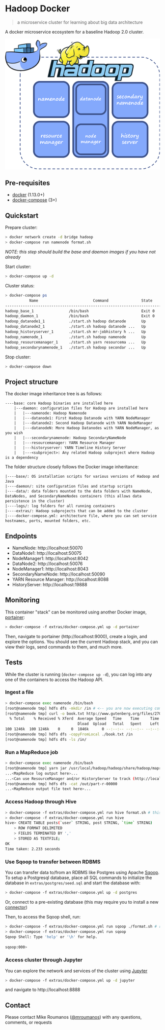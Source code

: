 # Hadoop Docker
> a microservice cluster for learning about big data architecture

A docker microservice ecosystem for a baseline Hadoop 2.0 cluster.

![](project.png)

## Pre-requisites

- [docker](https://docs.docker.com/install/) (1.13.0+)
- [docker-compose](https://docs.docker.com/compose/install/) (3+)

## Quickstart

Prepare cluster:
```sh
> docker network create -d bridge hadoop
> docker-compose run namenode format.sh
```
*NOTE: this step should build the base and daemon images if you have not already*

Start cluster:
```sh
> docker-compose up -d
```

Cluster status:
```sh
> docker-compose ps
           Name                         Command               State                         Ports
-----------------------------------------------------------------------------------------------------------------------
hadoop_base_1                /bin/bash                        Exit 0
hadoop_daemon_1              /bin/bash                        Exit 0
hadoop_datanode1_1           ./start.sh hadoop datanode       Up       0.0.0.0:50075->50075/tcp, 0.0.0.0:8042->8042/tcp
hadoop_datanode2_1           ./start.sh hadoop datanode ...   Up       0.0.0.0:50076->50075/tcp, 0.0.0.0:8043->8042/tcp
hadoop_historyserver_1       ./start.sh mr-jobhistory h ...   Up       0.0.0.0:19888->19888/tcp
hadoop_namenode_1            ./start.sh hadoop namenode       Up       0.0.0.0:50070->50070/tcp
hadoop_resourcemanager_1     ./start.sh yarn resourcema ...   Up       0.0.0.0:8088->8088/tcp
hadoop_secondarynamenode_1   ./start.sh hadoop secondar ...   Up       0.0.0.0:50090->50090/tcp
```

Stop cluster:
```sh
> docker-compose down
```

## Project structure

The docker image inheritance tree is as follows:
```
----base: core Hadoop binaries are installed here
    |---daemon: configuration files for Hadoop are installed here
    |   |---namenode: Hadoop Namenode
    |   |---datanode1: First Hadoop Datanode with YARN NodeManager
    |   |---datanode2: Second Hadoop Datanode with YARN NodeManager
    |   |---datanodeN: More Hadoop Datanodes with YARN NodeManager, as you wish
    |   |---secondarynamenode: Hadoop SecondaryNameNode
    |   |---resourcemanager: YARN Resource Manager
    |   |---historyserver: YARN Timeline History Server
    |   |---<subproject>: Any related Hadoop subproject where Hadoop is a dependency
```

The folder structure closely follows the Docker image inheritance:
```
|----base/: OS installation scripts for various versions of Hadoop and Java
|----daemon/: site configuration files and startup scripts
|----data/: data folders mounted to the data folders with NameNode, DataNodes, and SecondaryNameNodes containers (this allows data persistence in the cluster)
|----logs/: log folders for all running containers
|----extras/: Hadoop subprojects that can be added to the cluster
|----docker-compose.yml: architecture file, where you can set service hostnames, ports, mounted folders, etc.

```
## Endpoints
- NameNode: http://localhost:50070
- DataNode1: http://localhost:50075
- NodeManager1: http://localhost:8042
- DataNode2: http://localhost:50076
- NodeManager1: http://localhost:8043
- SecondaryNameNode: http://localhost:50090
- YARN Resource Manager: http://localhost:8088
- HistoryServer: http://localhost:19888

## Monitoring
This container "stack" can be monitored using another Docker image, [portainer](https://www.portainer.io):
```sh
> docker-compose -f extras/docker-compose.yml up -d portainer
```
Then, navigate to portainer (http://localhost:9000), create a login, and explore the options. You should see the current Hadoop stack, and you can view their logs, send commands to them, and much more.

## Tests
While the cluster is running (`docker-compose up -d`), you can log into any one of the containers to access the Hadoop API.

### Ingest a file
```sh
> docker-compose exec namenode /bin/bash
[root@namenode tmp] hdfs dfs -mkdir /in # <-- you are now executing commands within the container
[root@namenode tmp] curl -o book.txt http://www.gutenberg.org/files/2701/2701-0.txt
  % Total    % Received % Xferd  Average Speed   Time    Time     Time  Current
                                 Dload  Upload   Total   Spent    Left  Speed
100 1246k  100 1246k    0     0  1846k      0 --:--:-- --:--:-- --:--:-- 1846k
[root@namenode tmp] hdfs dfs -copyFromLocal ./book.txt /in
[root@namenode tmp] hdfs dfs -ls /in/
```

### Run a MapReduce job
```sh
> docker-compose exec namenode /bin/bash
[root@namenode tmp] yarn jar /usr/local/hadoop/hadoop/share/hadoop/mapreduce/hadoop-mapreduce-examples-$HADOOP_VER.jar wordcount /in /out
...<MapReduce log output here>...
...<Can use ResourceManager and/or HistoryServer to track (http://localhost:8088 or http://localhost:19888)>...
[root@namenode tmp] hdfs dfs -cat /out/part-r-00000
...<MapReduce output file text here>...
```

### Access Hadoop through Hive
```sh
> docker-compose -f extras/docker-compose.yml run hive format.sh # this instantiates metastore, must be done before using cli
> docker-compose -f extras/docker-compose.yml run hive
hive> CREATE TABLE posts(`user` STRING, post STRING, `time` STRING)
    > ROW FORMAT DELIMITED
    > FIELDS TERMINATED BY ','
    > STORED AS TEXTFILE;
OK
Time taken: 2.233 seconds
```

### Use Sqoop to transfer between RDBMS
You can transfer data to/from an RDBMS like Postgres using Apache [Sqoop](https://sqoop.apache.org). To setup a Postgresql database, place all SQL commands to initialize the database in `extras/postgres/seed.sql` and start the database with: 
```sh
> docker-compose -f extras/docker-compose.yml up -d postgres
```
Or, connect to a pre-existing database (this may require you to install a new [connector](https://sqoop.apache.org/docs/1.99.7/user/Connectors.html))

Then, to access the Sqoop shell, run:
```sh
> docker-compose -f extras/docker-compose.yml run sqoop ./format.sh # required before starting the sqoop server
> docker-compose -f extras/docker-compose.yml run sqoop
Sqoop Shell: Type 'help' or '\h' for help.

sqoop:000>
```

### Access cluster through Jupyter
You can explore the network and services of the cluster using [Jupyter](https://jupyter.org/)
```sh
> docker-compose -f extras/docker-compose.yml up -d jupyter
```
and navigate to http://localhost:8888

## Contact
Please contact Mike Roumanos ([@mroumanos](https://github.com/mroumanos)) with any questions, comments, or requests